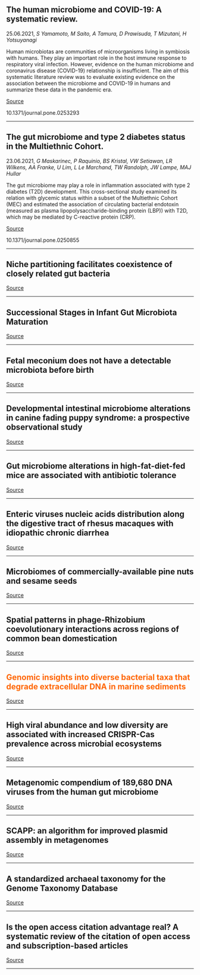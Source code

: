 ## The human microbiome and COVID-19: A systematic review.
 25.06.2021, _S Yamamoto, M Saito, A Tamura, D Prawisuda, T Mizutani, H Yotsuyanagi_


Human microbiotas are communities of microorganisms living in symbiosis with humans. They play an important role in the host immune response to respiratory viral infection. However, evidence on the human microbiome and coronavirus disease (COVID-19) relationship is insufficient. The aim of this systematic literature review was to evaluate existing evidence on the association between the microbiome and COVID-19 in humans and summarize these data in the pandemic era.

[Source](https://doi.org/10.1371/journal.pone.0253293)

10.1371/journal.pone.0253293

---

## The gut microbiome and type 2 diabetes status in the Multiethnic Cohort.
 23.06.2021, _G Maskarinec, P Raquinio, BS Kristal, VW Setiawan, LR Wilkens, AA Franke, U Lim, L Le Marchand, TW Randolph, JW Lampe, MAJ Hullar_


The gut microbiome may play a role in inflammation associated with type 2 diabetes (T2D) development. This cross-sectional study examined its relation with glycemic status within a subset of the Multiethnic Cohort (MEC) and estimated the association of circulating bacterial endotoxin (measured as plasma lipopolysaccharide-binding protein (LBP)) with T2D, which may be mediated by C-reactive protein (CRP).

[Source](https://doi.org/10.1371/journal.pone.0250855)

10.1371/journal.pone.0250855

---

## Niche partitioning facilitates coexistence of closely related gut bacteria

[Source](https://doi.org/10.1101/2021.03.12.434400)

---

## Successional Stages in Infant Gut Microbiota Maturation

[Source](https://doi.org/10.1101/2021.06.25.450009)

---

## Fetal meconium does not have a detectable microbiota before birth

[Source](https://doi.org/10.1038/s41564-021-00904-0)

---

## Developmental intestinal microbiome alterations in canine fading puppy syndrome: a prospective observational study

[Source](https://doi.org/10.1038/s41522-021-00222-7)

---

## Gut microbiome alterations in high-fat-diet-fed mice are associated with antibiotic tolerance

[Source](https://doi.org/10.1038/s41564-021-00912-0)

---

## Enteric viruses nucleic acids distribution along the digestive tract of rhesus macaques with idiopathic chronic diarrhea

[Source](https://doi.org/10.1101/2021.06.24.449827)

---

## Microbiomes of commercially-available pine nuts and sesame seeds

[Source](https://doi.org/10.1371/journal.pone.0252605)

---

## Spatial patterns in phage-Rhizobium coevolutionary interactions across regions of common bean domestication

[Source](https://doi.org/10.1038/s41396-021-00907-z)

---

## <span style="color:#ff6600;">Genomic insights into diverse bacterial taxa that degrade extracellular DNA in marine sediments</span>

[Source](https://doi.org/10.1038/s41564-021-00917-9)

---

## High viral abundance and low diversity are associated with increased CRISPR-Cas prevalence across microbial ecosystems

[Source](https://doi.org/10.1101/2021.06.24.449667)

---

## Metagenomic compendium of 189,680 DNA viruses from the human gut microbiome

[Source](https://doi.org/10.1038/s41564-021-00928-6)

---

## SCAPP: an algorithm for improved plasmid assembly in metagenomes

[Source](https://doi.org/10.1186/s40168-021-01068-z)

---

## A standardized archaeal taxonomy for the Genome Taxonomy Database

[Source](https://doi.org/10.1038/s41564-021-00918-8)

---

## Is the open access citation advantage real? A systematic review of the citation of open access and subscription-based articles

[Source](https://doi.org/10.1371/journal.pone.0253129)

---

